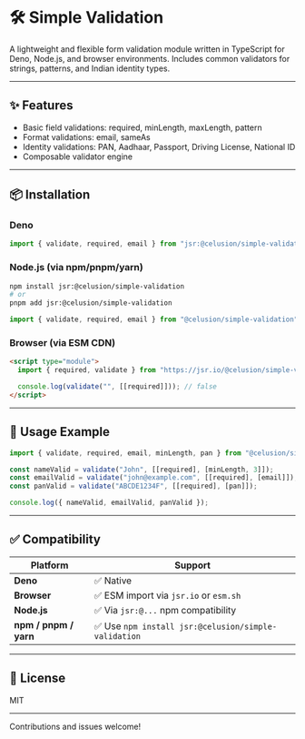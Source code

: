 # 🛠️ Simple Validation

A lightweight and flexible form validation module written in TypeScript for Deno, Node.js, and browser environments. Includes common validators for strings, patterns, and Indian identity types.

---

## ✨ Features

- Basic field validations: required, minLength, maxLength, pattern
- Format validations: email, sameAs
- Identity validations: PAN, Aadhaar, Passport, Driving License, National ID
- Composable validator engine

---

## 📦 Installation

### Deno
```ts
import { validate, required, email } from "jsr:@celusion/simple-validation";
```

### Node.js (via npm/pnpm/yarn)
```bash
npm install jsr:@celusion/simple-validation
# or
pnpm add jsr:@celusion/simple-validation
```

```ts
import { validate, required, email } from "@celusion/simple-validation";
```

### Browser (via ESM CDN)
```html
<script type="module">
  import { required, validate } from "https://jsr.io/@celusion/simple-validation/mod.ts";

  console.log(validate("", [[required]])); // false
</script>
```

---

## 🧪 Usage Example

```ts
import { validate, required, email, minLength, pan } from "@celusion/simple-validation";

const nameValid = validate("John", [[required], [minLength, 3]]);
const emailValid = validate("john@example.com", [[required], [email]]);
const panValid = validate("ABCDE1234F", [[required], [pan]]);

console.log({ nameValid, emailValid, panValid });
```

---

## ✅ Compatibility

| Platform | Support |
|----------|---------|
| **Deno**     | ✅ Native |
| **Browser**  | ✅ ESM import via `jsr.io` or `esm.sh` |
| **Node.js**  | ✅ Via `jsr:@...` npm compatibility |
| **npm / pnpm / yarn** | ✅ Use `npm install jsr:@celusion/simple-validation` |

---

## 📄 License

MIT

---

Contributions and issues welcome!